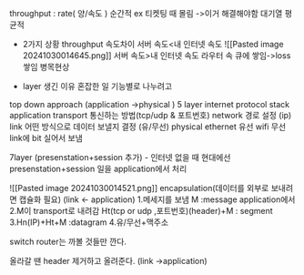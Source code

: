 throughput : rate( 양/속도 )
순간적 ex 티켓팅 때 몰림 ->이거 해결해야함 대기열
평균적

- 2가지 상황 throughput 속도차이
서버 속도<내 인터넷 속도
![[Pasted image 20241030014645.png]]
서버 속도>내 인터넷 속도 라우터 속 큐에 쌓임->loss 쌓임 병목현상

- layer 생긴 이유
혼잡한 일 기능별로 나누려고

top down approach (application ->physical )
5 layer internet protocol stack
application
transport 통신하는 방법(tcp/udp & 포트번호)
network 경로 설정 (ip)
link 어떤 방식으로 데이터 보낼지 결정 (유/무선)
physical ethernet 유선 wifi 무선 link에 bit 실어서 보냄

7layer (presenstation+session 추가) - 인터넷 없을 때
현대에선 presenstation+session 일을 application에서 처리

![[Pasted image 20241030014521.png]]
encapsulation(데이터를 외부로 보내려면 캡슐화 필요)  (link <- application)
1.메세지를 보냄 M :message application에서
2.M이 transport로 내려감 Ht(tcp or udp ,포트번호)(header)+M  : segment 
3.Hn(IP)+Ht+M :datagram
4.유/무선+맥주소

switch router는 까볼 것들만 깐다.

올라갈 땐 header 제거하고 올려준다. (link ->application)
